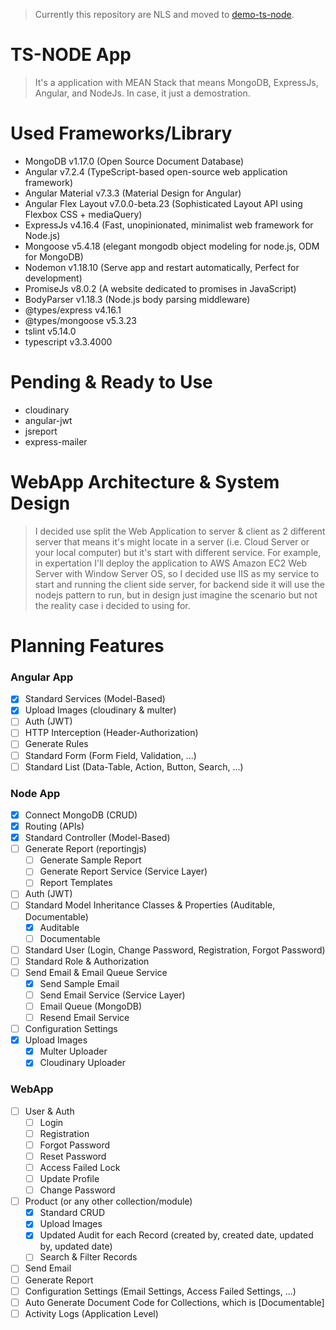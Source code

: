 > Currently this repository are NLS and moved to [demo-ts-node](https://github.com/zhangen69/demo-ts-node).

# TS-NODE App
> It's a application with MEAN Stack that means MongoDB, ExpressJs, Angular, and NodeJs. In case, it just a demostration.

# Used Frameworks/Library
- MongoDB v1.17.0 (Open Source Document Database)
- Angular v7.2.4 (TypeScript-based open-source web application framework)
- Angular Material v7.3.3 (Material Design for Angular)
- Angular Flex Layout v7.0.0-beta.23 (Sophisticated Layout API using Flexbox CSS + mediaQuery)
- ExpressJs v4.16.4 (Fast, unopinionated, minimalist web framework for Node.js)
- Mongoose v5.4.18 (elegant mongodb object modeling for node.js, ODM for MongoDB)
- Nodemon v1.18.10 (Serve app and restart automatically, Perfect for development)
- PromiseJs v8.0.2 (A website dedicated to promises in JavaScript)
- BodyParser v1.18.3 (Node.js body parsing middleware)
- @types/express v4.16.1
- @types/mongoose v5.3.23
- tslint v5.14.0
- typescript v3.3.4000

# Pending & Ready to Use
- cloudinary
- angular-jwt
- jsreport
- express-mailer

# WebApp Architecture & System Design
> I decided use split the Web Application to server & client as 2 different server that means it's might locate in a server (i.e. Cloud Server or your local computer) but it's start with different service. For example, in expertation I'll deploy the application to AWS Amazon EC2 Web Server with Window Server OS, so I decided use IIS as my service to start and running the client side server, for backend side it will use the nodejs pattern to run, but in design just imagine the scenario but not the reality case i decided to using for.

# Planning Features
### Angular App
- [x] Standard Services (Model-Based)
- [x] Upload Images (cloudinary & multer)
- [ ] Auth (JWT)
- [ ] HTTP Interception (Header-Authorization)
- [ ] Generate Rules
- [ ] Standard Form (Form Field, Validation, ...) 
- [ ] Standard List (Data-Table, Action, Button, Search, ...)

### Node App
- [x] Connect MongoDB (CRUD)
- [x] Routing (APIs)
- [x] Standard Controller (Model-Based)
- [ ] Generate Report (reportingjs)
  - [ ] Generate Sample Report
  - [ ] Generate Report Service (Service Layer)
  - [ ] Report Templates
- [ ] Auth (JWT)
- [ ] Standard Model Inheritance Classes & Properties (Auditable, Documentable)
  - [x] Auditable
  - [ ] Documentable
- [ ] Standard User (Login, Change Password, Registration, Forgot Password)
- [ ] Standard Role & Authorization
- [ ] Send Email & Email Queue Service
  - [x] Send Sample Email
  - [ ] Send Email Service (Service Layer)
  - [ ] Email Queue (MongoDB)
  - [ ] Resend Email Service
- [ ] Configuration Settings
- [x] Upload Images
  - [x] Multer Uploader
  - [x] Cloudinary Uploader

### WebApp
- [ ] User & Auth
  - [ ] Login
  - [ ] Registration
  - [ ] Forgot Password
  - [ ] Reset Password
  - [ ] Access Failed Lock
  - [ ] Update Profile
  - [ ] Change Password
- [ ] Product (or any other collection/module)
  - [x] Standard CRUD
  - [x] Upload Images
  - [x] Updated Audit for each Record (created by, created date, updated by, updated date)
  - [ ] Search & Filter Records
- [ ] Send Email
- [ ] Generate Report
- [ ] Configuration Settings (Email Settings, Access Failed Settings, ...)
- [ ] Auto Generate Document Code for Collections, which is [Documentable]
- [ ] Activity Logs (Application Level)
